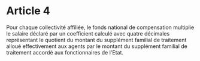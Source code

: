 # Article 4

Pour chaque collectivité affiliée, le fonds national de compensation multiplie le salaire déclaré par un coefficient calculé avec quatre décimales représentant le quotient du montant du supplément familial de traitement alloué effectivement aux agents par le montant du supplément familial de traitement accordé aux fonctionnaires de l'Etat.
